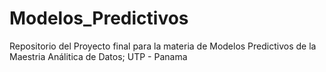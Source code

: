 # Modelos_Predictivos
Repositorio del Proyecto final para la materia de Modelos Predictivos de la Maestria Análitica de Datos; UTP - Panama

